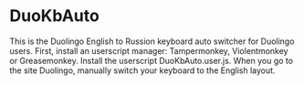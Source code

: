 # DuoKbAuto
This is the Duolingo English to Russion keyboard auto switcher for Duolingo users.
First, install an userscript manager: Tampermonkey, Violentmonkey or Greasemonkey.
Install the userscript DuoKbAuto.user.js.
When you go to the site Duolingo, manually switch your keyboard to the English layout.
